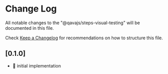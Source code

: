 # Change Log

All notable changes to the "@qavajs/steps-visual-testing" will be documented in this file.

Check [Keep a Changelog](http://keepachangelog.com/) for recommendations on how to structure this file.

## [0.1.0]
- :rocket: initial implementation
